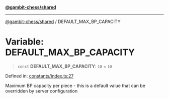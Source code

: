 [**@gambit-chess/shared**](../README.md)

***

[@gambit-chess/shared](../globals.md) / DEFAULT\_MAX\_BP\_CAPACITY

# Variable: DEFAULT\_MAX\_BP\_CAPACITY

> `const` **DEFAULT\_MAX\_BP\_CAPACITY**: `10` = `10`

Defined in: [constants/index.ts:27](https://github.com/cango91/gambit-chess/blob/eb72863bad5303683d8e9d112378354ee1ab9ca6/shared/src/constants/index.ts#L27)

Maximum BP capacity per piece - this is a default value that can be overridden by server configuration
